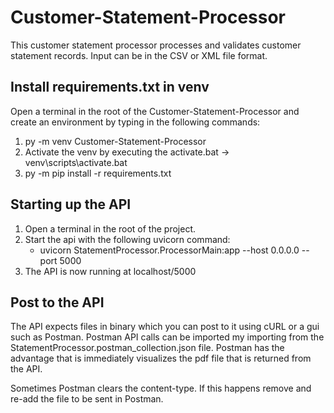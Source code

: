 # Customer-Statement-Processor
This customer statement processor processes and validates customer statement records. Input can be in the CSV or XML file format. 

## Install requirements.txt in venv
Open a terminal in the root of the Customer-Statement-Processor and create an environment by typing in the following commands:
1. py -m venv Customer-Statement-Processor
2. Activate the venv by executing the activate.bat -> venv\scripts\activate.bat
3. py -m pip install -r requirements.txt

## Starting up the API
1. Open a terminal in the root of the project.
2. Start the api with the following uvicorn command:
   - uvicorn StatementProcessor.ProcessorMain:app --host 0.0.0.0 --port 5000
3. The API is now running at localhost/5000

## Post to the API
The API expects files in binary which you can post to it using cURL or a gui such as Postman. Postman API calls can be 
imported my importing from the StatementProcessor.postman_collection.json file. Postman has the advantage that is 
immediately visualizes the pdf file that is returned from the API.

Sometimes Postman clears the content-type. If this happens remove and re-add the file to be sent in Postman.